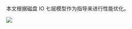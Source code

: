 本文根据磁盘 IO 七层模型作为指导来进行性能优化。

![](https://raw.githubusercontent.com/hsxhr-10/picture/master/块设备分层图2.jpg)

